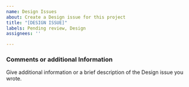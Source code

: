 ```yaml
---
name: Design Issues
about: Create a Design issue for this project
title: "[DESIGN ISSUE]"
labels: Pending review, Design
assignees: ''

---
```

### Comments or additional Information
Give additional information or a  brief description of the Design issue you wrote.

